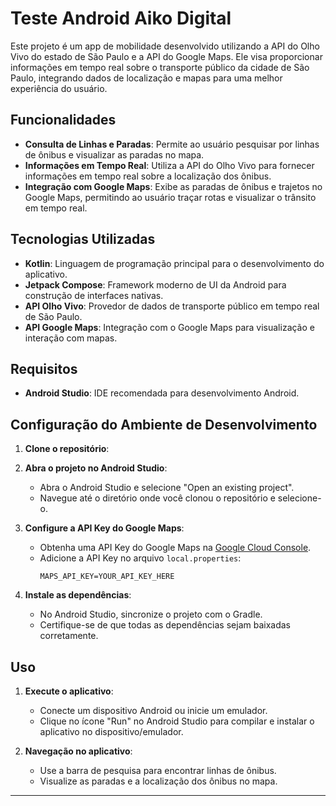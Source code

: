 # Teste Android Aiko Digital

Este projeto é um app de mobilidade desenvolvido utilizando a API do Olho Vivo do estado de São Paulo e a API do Google Maps. Ele visa proporcionar informações em tempo real sobre o transporte público da cidade de São Paulo, integrando dados de localização e mapas para uma melhor experiência do usuário.

## Funcionalidades

- **Consulta de Linhas e Paradas**: Permite ao usuário pesquisar por linhas de ônibus e visualizar as paradas no mapa.
- **Informações em Tempo Real**: Utiliza a API do Olho Vivo para fornecer informações em tempo real sobre a localização dos ônibus.
- **Integração com Google Maps**: Exibe as paradas de ônibus e trajetos no Google Maps, permitindo ao usuário traçar rotas e visualizar o trânsito em tempo real.

## Tecnologias Utilizadas

- **Kotlin**: Linguagem de programação principal para o desenvolvimento do aplicativo.
- **Jetpack Compose**: Framework moderno de UI da Android para construção de interfaces nativas.
- **API Olho Vivo**: Provedor de dados de transporte público em tempo real de São Paulo.
- **API Google Maps**: Integração com o Google Maps para visualização e interação com mapas.

## Requisitos

- **Android Studio**: IDE recomendada para desenvolvimento Android.

## Configuração do Ambiente de Desenvolvimento

1. **Clone o repositório**:

2. **Abra o projeto no Android Studio**:
    - Abra o Android Studio e selecione "Open an existing project".
    - Navegue até o diretório onde você clonou o repositório e selecione-o.

3. **Configure a API Key do Google Maps**:
    - Obtenha uma API Key do Google Maps na [Google Cloud Console](https://console.cloud.google.com/).
    - Adicione a API Key no arquivo `local.properties`:
      ```
      MAPS_API_KEY=YOUR_API_KEY_HERE
      ```

4. **Instale as dependências**:
    - No Android Studio, sincronize o projeto com o Gradle.
    - Certifique-se de que todas as dependências sejam baixadas corretamente.

## Uso

1. **Execute o aplicativo**:
    - Conecte um dispositivo Android ou inicie um emulador.
    - Clique no ícone "Run" no Android Studio para compilar e instalar o aplicativo no dispositivo/emulador.

2. **Navegação no aplicativo**:
    - Use a barra de pesquisa para encontrar linhas de ônibus.
    - Visualize as paradas e a localização dos ônibus no mapa.

---
